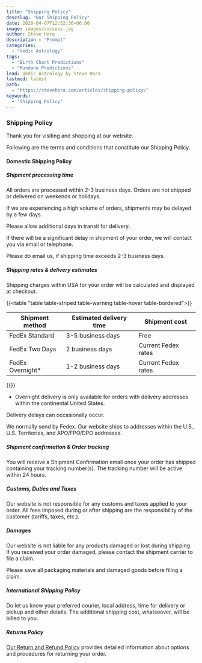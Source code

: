 ```yaml
---
title: "Shipping Policy"
descslug: "Our Shipping Policy"
date: 2020-04-07T12:52:36+06:00
image: images/success.jpg
author: Steve Hora
description : "Prompt"
categories: 
  - "Vedic Astrology"
tags:
  - "Birth Chart Predictions"
  - "Mundane Predictions"
lead: Vedic Astrology by Steve Hora
lastmod: latest 
path:
  - "https://stevehora.com/articles/shipping-policy/"
keywords:
  - "Shipping Policy"
---
```


### Shipping Policy

Thank you for visiting and shopping at our website.

Following are the terms and conditions that constitute our Shipping Policy.

#### Domestic Shipping Policy

##### Shipment processing time

All orders are processed within 2-3 business days. Orders are not shipped or delivered on weekends or holidays.

If we are experiencing a high volume of orders, shipments may be delayed by a few days.

Please allow additional days in transit for delivery.

If there will be a significant delay in shipment of your order, we will contact you via email or telephone.

Please do email us, if shipping time exceeds 2-3 business days.

##### Shipping rates & delivery estimates

Shipping charges within USA for your order will be calculated and displayed at checkout.

{{<table "table table-striped table-warning table-hover table-bordered">}}

| Shipment method | Estimated delivery time | Shipment cost |
| ----------------|-------------------------|---------------|
| FedEx Standard  | 3-5 business days |	Free |
| FedEx Two Days  | 2 business days | Current Fedex rates |
| FedEx Overnight*| 1-2 business days |	Current Fedex rates |

{{</table>}}

* Overnight delivery is only available for orders with delivery addresses within the continental United States.

Delivery delays can occasionally occur.

We normally send by Fedex. Our website ships to addresses within the U.S., U.S. Territories, and APO/FPO/DPO addresses.

##### Shipment confirmation & Order tracking

You will receive a Shipment Confirmation email once your order has shipped containing your tracking number(s). The tracking number will be active within 24 hours.

##### Customs, Duties and Taxes

Our website is not responsible for any customs and taxes applied to your order. All fees imposed during or after shipping are the responsibility of the customer (tariffs, taxes, etc.).

##### Damages

Our website is not liable for any products damaged or lost during shipping. If you received your order damaged, please contact the shipment carrier to file a claim.

Please save all packaging materials and damaged goods before filing a claim.

##### International Shipping Policy

Do let us know your preferred courier, local address, time for delivery or pickup and other details. The additional shipping cost, whatsoever, will be billed to you.

##### Returns Policy
[Our Return and Refund Policy](/articles/refunds/) provides detailed information about options and procedures for returning your order.